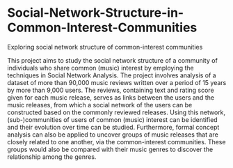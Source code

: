 # Social-Network-Structure-in-Common-Interest-Communities
Exploring social network structure of common-interest communities

This project aims to study the social network structure of a community of individuals who share common (music) interest by employing the techniques in Social Network Analysis. The project involves analysis of a dataset of more than 90,000 music reviews written over a period of 15 years by more than 9,000 users. The reviews, containing text and rating score given for each music release, serves as links between the users and the music releases, from which a social network of the users can be constructed based on the commonly reviewed releases. Using this network, (sub-)communities of users of common (music) interest can be identified and their evolution over time can be studied. Furthermore, formal concept analysis can also be applied to uncover groups of music releases that are closely related to one another, via the common-interest communities. These groups would also be compared with their music genres to discover the relationship among the genres.
